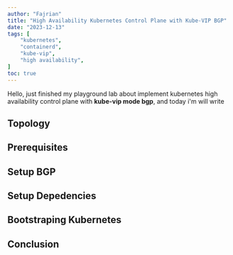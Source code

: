 ```yaml
---
author: "Fajrian"
title: "High Availability Kubernetes Control Plane with Kube-VIP BGP"
date: "2023-12-13"
tags: [
    "kubernetes",
    "containerd",
    "kube-vip",
    "high availability",
]
toc: true
---
```


Hello, just finished my playground lab about implement kubernetes high availability control plane with **kube-vip mode bgp**, and today i'm will write 

## Topology

## Prerequisites


## Setup BGP

## Setup Depedencies

## Bootstraping Kubernetes


## Conclusion
